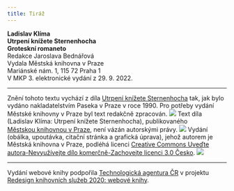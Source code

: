 ```yaml
---
title: Tiráž
---
```


**Ladislav Klíma    
Utrpení knížete Sternenhocha**  
**Groteskní romaneto**  
Redakce Jaroslava Bednářová  
Vydala Městská knihovna v Praze  
Mariánské nám. 1, 115 72 Praha 1  
V MKP 3. elektronické vydání z 29. 9. 2022.

***

Znění tohoto textu vychází z díla [Utrpení knížete Sternenhocha](https://search.mlp.cz/cz/titul/utrpeni-knizete-sternenhocha/30584/#book-content) tak, jak bylo vydáno nakladatelstvím Paseka v Praze v roce 1990. Pro potřeby vydání Městské knihovny v Praze byl text redakčně zpracován.
![](../Images/image003.jpg)
Text díla (Ladislav Klíma: Utrpení knížete Sternenhocha), publikovaného [Městskou knihovnou v Praze](https://www.mlp.cz/cz/), není vázán autorskými právy.
![](../Images/image001.jpg)
Vydání (obálka, upoutávka, citační stránka a grafická úprava), jehož autorem je Městská knihovna v Praze, podléhá licenci [Creative Commons Uveďte autora-Nevyužívejte dílo komerčně-Zachovejte licenci 3.0 Česko](https://creativecommons.org/licenses/by-nc-sa/3.0/cz/).
![](../Images/image004.jpg)

***

Vydání webové knihy podpořila [Technologická agentura ČR](https://www.tacr.cz/) v projektu [Redesign knihovních služeb 2020: webové knihy](https://starfos.tacr.cz/cs/project/TL04000391).
